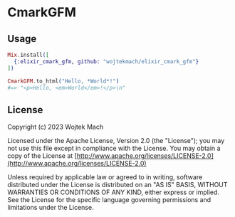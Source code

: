# CmarkGFM

## Usage

```elixir
Mix.install([
  {:elixir_cmark_gfm, github: "wojtekmach/elixir_cmark_gfm"}
])

CmarkGFM.to_html("Hello, *World*!")
#=> "<p>Hello, <em>World</em>!</p>\n"
```

## License

Copyright (c) 2023 Wojtek Mach

Licensed under the Apache License, Version 2.0 (the "License");
you may not use this file except in compliance with the License.
You may obtain a copy of the License at [http://www.apache.org/licenses/LICENSE-2.0](http://www.apache.org/licenses/LICENSE-2.0)

Unless required by applicable law or agreed to in writing, software
distributed under the License is distributed on an "AS IS" BASIS,
WITHOUT WARRANTIES OR CONDITIONS OF ANY KIND, either express or implied.
See the License for the specific language governing permissions and
limitations under the License.
